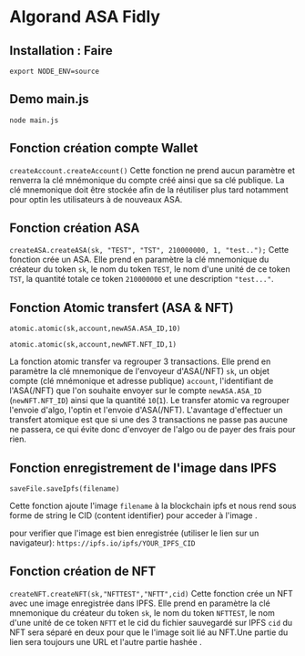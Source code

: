 # Algorand ASA Fidly

## Installation : Faire

```export NODE_ENV=source```

## Demo main.js

```node main.js```

## Fonction création compte Wallet

```createAccount.createAccount()```
Cette fonction ne prend aucun paramètre et renverra la clé mnémonique du compte créé ainsi que sa clé publique. La clé mnemonique doit être stockée afin de la réutiliser plus tard notamment pour optin les utilisateurs à de nouveaux ASA.

## Fonction création ASA

```createASA.createASA(sk, "TEST", "TST", 210000000, 1, "test..");```
Cette fonction crée un ASA. Elle prend en paramètre la clé mnemonique du créateur du token `sk`, le nom du token `TEST`, le nom d'une unité de ce token `TST`, la quantité totale ce token `210000000` et une description `"test..."`.

## Fonction Atomic transfert (ASA & NFT)

```atomic.atomic(sk,account,newASA.ASA_ID,10)```

```atomic.atomic(sk,account,newNFT.NFT_ID,1)```

La fonction atomic transfer va regrouper 3 transactions. Elle prend en paramètre la clé mnemonique de l'envoyeur d'ASA(/NFT) `sk`, un objet compte (clé mnémonique et adresse publique) `account`, l'identifiant de l'ASA(/NFT) que l'on souhaite envoyer sur le compte `newASA.ASA_ID` (`newNFT.NFT_ID`) ainsi que la quantité `10`(`1`). Le transfer atomic va regrouper l'envoie d'algo, l'optin et l'envoie d'ASA(/NFT). L'avantage d'effectuer un transfert atomique est que si une des 3 transactions ne passe pas aucune ne passera, ce qui évite donc d'envoyer de l'algo ou de payer des frais pour rien.

## Fonction enregistrement de l'image dans IPFS

```saveFile.saveIpfs(filename)```

Cette fonction ajoute l'image ```filename``` à la blockchain ipfs et nous rend sous forme de string le CID (content identifier) pour acceder à l'image .

pour verifier que l'image est bien enregistrée (utiliser le lien sur un navigateur):
    `https://ipfs.io/ipfs/YOUR_IPFS_CID`


## Fonction création de NFT

```createNFT.createNFT(sk,"NFTTEST","NFTT",cid)```
Cette fonction crée un NFT avec une image enregistrée dans IPFS. Elle prend en paramètre la clé mnemonique du créateur du token `sk`, le nom du token `NFTTEST`, le nom d'une unité de ce token `NFTT` et le cid du fichier sauvegardé sur IPFS  `cid` du NFT  sera séparé en deux pour que le l'image soit lié au NFT.Une partie du lien sera toujours une URL et l'autre partie  hashée .
